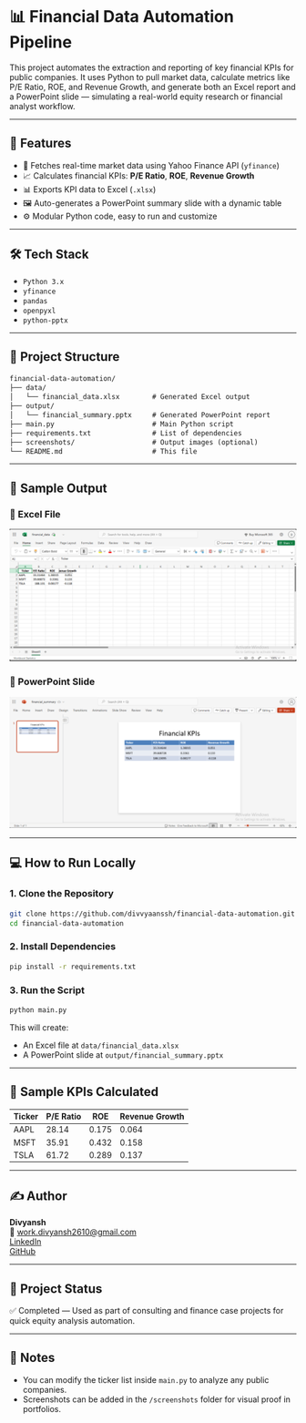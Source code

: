 # 📊 Financial Data Automation Pipeline

This project automates the extraction and reporting of key financial KPIs for public companies. It uses Python to pull market data, calculate metrics like P/E Ratio, ROE, and Revenue Growth, and generate both an Excel report and a PowerPoint slide — simulating a real-world equity research or financial analyst workflow.

---

## 🚀 Features

- 🔄 Fetches real-time market data using Yahoo Finance API (`yfinance`)
- 📈 Calculates financial KPIs: **P/E Ratio**, **ROE**, **Revenue Growth**
- 📊 Exports KPI data to Excel (`.xlsx`)
- 🖼️ Auto-generates a PowerPoint summary slide with a dynamic table
- ⚙️ Modular Python code, easy to run and customize

---

## 🛠️ Tech Stack

- `Python 3.x`
- `yfinance`
- `pandas`
- `openpyxl`
- `python-pptx`

---

## 📁 Project Structure

```
financial-data-automation/
├── data/
│   └── financial_data.xlsx        # Generated Excel output
├── output/
│   └── financial_summary.pptx     # Generated PowerPoint report
├── main.py                        # Main Python script
├── requirements.txt               # List of dependencies
├── screenshots/                   # Output images (optional)
└── README.md                      # This file
```

---

## 📸 Sample Output

### 🔹 Excel File
![Excel Output](screenshots/excel_output.png)

### 🔹 PowerPoint Slide
![PPT Output](screenshots/ppt_output.png)

---

## 💻 How to Run Locally

### 1. Clone the Repository

```bash
git clone https://github.com/divvyaanssh/financial-data-automation.git
cd financial-data-automation
```

### 2. Install Dependencies

```bash
pip install -r requirements.txt
```

### 3. Run the Script

```bash
python main.py
```

This will create:

- An Excel file at `data/financial_data.xlsx`
- A PowerPoint slide at `output/financial_summary.pptx`

---

## 🧪 Sample KPIs Calculated

| Ticker | P/E Ratio | ROE   | Revenue Growth |
|--------|-----------|-------|---------------|
| AAPL   | 28.14     | 0.175 | 0.064         |
| MSFT   | 35.91     | 0.432 | 0.158         |
| TSLA   | 61.72     | 0.289 | 0.137         |

---

## ✍️ Author

**Divyansh**  
📧 work.divyansh2610@gmail.com  
[LinkedIn](#)  
[GitHub](#)

---

## 🏁 Project Status

✅ Completed — Used as part of consulting and finance case projects for quick equity analysis automation.

---

## 📌 Notes

- You can modify the ticker list inside `main.py` to analyze any public companies.
- Screenshots can be added in the `/screenshots` folder for visual proof in portfolios.
